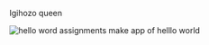Igihozo queen 

![hello word](https://github.com/Queenigihozo/helloWorld/assets/169190935/a7367106-285a-4b0a-9934-d2f9129cf114)
assignments  make app of helllo world

